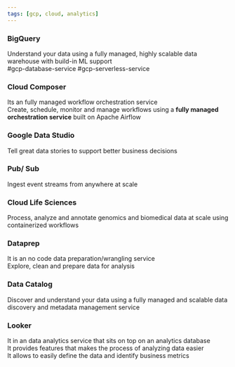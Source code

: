 ```yaml
---
tags: [gcp, cloud, analytics]
---
```


### BigQuery

Understand your data using a fully managed, highly scalable data warehouse with build-in ML support  
#gcp-database-service #gcp-serverless-service 

### Cloud Composer

Its an  fully managed workflow orchestration service  
Create, schedule, monitor and manage workflows using a **fully managed orchestration service** built on Apache Airflow

### Google Data Studio

Tell great data stories to support better business decisions

### Pub/ Sub

Ingest event streams from anywhere at scale

### Cloud Life Sciences

Process, analyze and annotate genomics and biomedical data at scale using containerized workflows

### Dataprep

It is an no code data preparation/wrangling service  
Explore, clean and prepare data for analysis

### Data Catalog

Discover and understand your data using a fully managed and scalable data discovery and metadata management service

### Looker

It in an data analytics service that sits on top on an analytics database  
It provides features that makes the process of analyzing data easier  
It allows to easily define the data and identify business metrics
